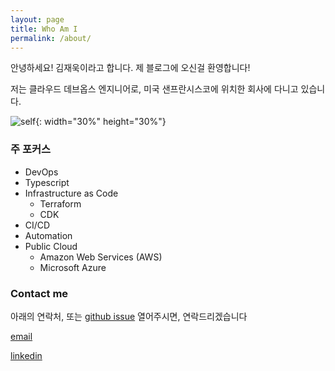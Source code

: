 ```yaml
---
layout: page
title: Who Am I
permalink: /about/
---
```


안녕하세요! 김재욱이라고 합니다. 제 블로그에 오신걸 환영합니다!

저는 클라우드 데브옵스 엔지니어로, 미국 샌프란시스코에 위치한 회사에 다니고 있습니다.

![self](../images/self.jpeg){: width="30%" height="30%"}

### 주 포커스

- DevOps
- Typescript
- Infrastructure as Code
  - Terraform
  - CDK
- CI/CD
- Automation
- Public Cloud
  - Amazon Web Services (AWS)
  - Microsoft Azure

### Contact me

아래의 연락처, 또는 [github issue](https://github.com/iamjaekim/iamjaekim.github.io/issues) 열어주시면, 연락드리겠습니다

[email](mailto:jaekim92@outlook.com)

[linkedin](https://www.linkedin.com/in/iamjaekim/)
